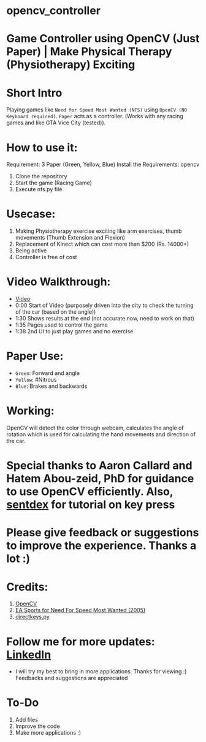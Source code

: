 # opencv_controller
# Game Controller using OpenCV (Just Paper) | Make Physical Therapy (Physiotherapy) Exciting 

# Short Intro
Playing games like `Need for Speed Most Wanted (NFS)` using `OpenCV (NO Keyboard required)`. `Paper` acts as a controller. (Works with any racing games and like GTA Vice City (tested)).

# How to use it:
Requirement: 3 Paper (Green, Yellow, Blue)
Install the Requirements: opencv
1)  Clone the repository
2)  Start the game (Racing Game)
3)  Execute nfs.py file

# Usecase:
1)  Making Physiotherapy exercise exciting like arm exercises, thumb movements (Thumb Extension and Flexion)
2)  Replacement of Kinect which can cost more than $200 (Rs. 14000+)
2)  Being active
3)  Controller is free of cost 

# Video Walkthrough:
* [Video](https://www.linkedin.com/posts/abhisavaliya_physical-games-nfs-activity-6583916587336769536-o6Do)
* 0:00 Start of Video (purposely driven into the city to check the turning of the car (based on the angle))
* 1:30 Shows results at the end (not accurate now, need to work on that)
* 1:35 Pages used to control the game
* 1:38 2nd UI to just play games and no exercise

# Paper Use:
* `Green`: Forward and angle
* `Yellow`: #Nitrous
* `Blue`: Brakes and backwards

# Working:
OpenCV will detect the color through webcam, calculates the angle of rotation which is used for calculating the hand movements and direction of the car. 

# Special thanks to Aaron Callard and Hatem Abou-zeid, PhD for guidance to use OpenCV efficiently. Also, [sentdex](https://www.youtube.com/user/sentdex) for tutorial on key press

# Please give feedback or suggestions to improve the experience. Thanks a lot :)

# Credits:
1)  [OpenCV](https://opencv.org/)
2)  [EA Sports for Need For Speed Most Wanted (2005)](https://www.ea.com/games/need-for-speed/need-for-speed-most-wanted-2005)
3)  [directkeys.py](https://stackoverflow.com/questions/14489013/simulate-python-keypresses-for-controlling-a-game)

# Follow me for more updates: [LinkedIn](https://www.linkedin.com/in/abhisavaliya/)
* I will try my best to bring in more applications. Thanks for viewing :) Feedbacks and suggestions are appreciated

# To-Do
1) Add files
2) Improve the code
3) Make more applications :)
